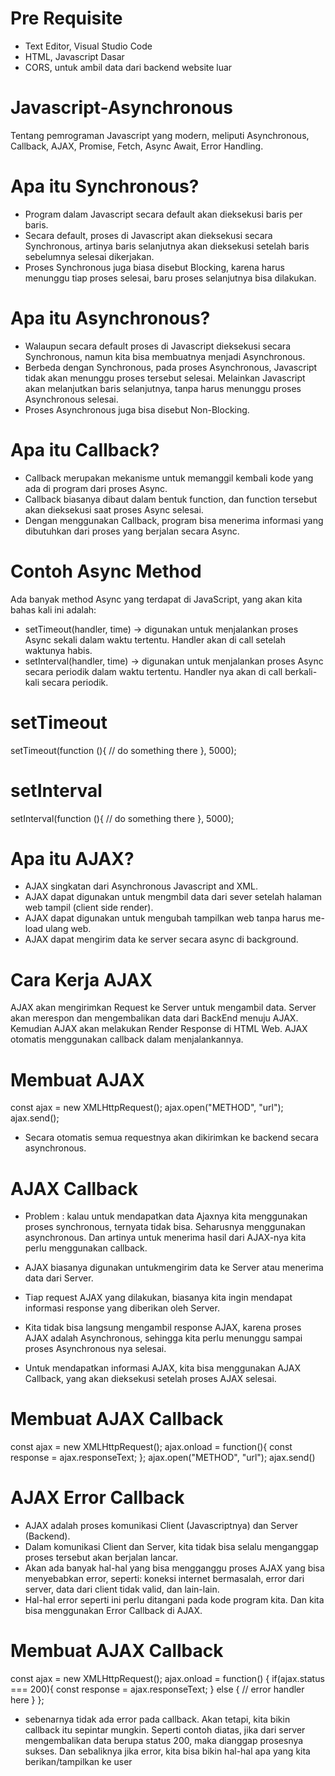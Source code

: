 # Pre Requisite

- Text Editor, Visual Studio Code
- HTML, Javascript Dasar
- CORS, untuk ambil data dari backend website luar

# Javascript-Asynchronous

Tentang pemrograman Javascript yang modern, meliputi Asynchronous, Callback, AJAX, Promise, Fetch, Async Await, Error Handling.

# Apa itu Synchronous?

- Program dalam Javascript secara default akan dieksekusi baris per baris.
- Secara default, proses di Javascript akan dieksekusi secara Synchronous, artinya baris selanjutnya akan dieksekusi setelah baris sebelumnya selesai dikerjakan.
- Proses Synchronous juga biasa disebut Blocking, karena harus menunggu tiap proses selesai, baru proses selanjutnya bisa dilakukan.

# Apa itu Asynchronous?

- Walaupun secara default proses di Javascript dieksekusi secara Synchronous, namun kita bisa membuatnya menjadi Asynchronous.
- Berbeda dengan Synchronous, pada proses Asynchronous, Javascript tidak akan menunggu proses tersebut selesai. Melainkan Javascript akan melanjutkan baris selanjutnya, tanpa harus menunggu proses Asynchronous selesai.
- Proses Asynchronous juga bisa disebut Non-Blocking.

# Apa itu Callback?

- Callback merupakan mekanisme untuk memanggil kembali kode yang ada di program dari proses Async.
- Callback biasanya dibaut dalam bentuk function, dan function tersebut akan dieksekusi saat proses Async selesai.
- Dengan menggunakan Callback, program bisa menerima informasi yang dibutuhkan dari proses yang berjalan secara Async.

# Contoh Async Method

Ada banyak method Async yang terdapat di JavaScript, yang akan kita bahas kali ini adalah:

- setTimeout(handler, time) -> digunakan untuk menjalankan proses Async sekali dalam waktu tertentu. Handler akan di call setelah waktunya habis.
- setInterval(handler, time) -> digunakan untuk menjalankan proses Async secara periodik dalam waktu tertentu. Handler nya akan di call berkali-kali secara periodik.

# setTimeout

setTimeout(function (){
// do something there
}, 5000);

# setInterval

setInterval(function (){
// do something there
}, 5000);

# Apa itu AJAX?

- AJAX singkatan dari Asynchronous Javascript and XML.
- AJAX dapat digunakan untuk mengmbil data dari sever setelah halaman web tampil (client side render).
- AJAX dapat digunakan untuk mengubah tampilkan web tanpa harus me-load ulang web.
- AJAX dapat mengirim data ke server secara async di background.

# Cara Kerja AJAX

AJAX akan mengirimkan Request ke Server untuk mengambil data. Server akan merespon dan mengembalikan data dari BackEnd menuju AJAX. Kemudian AJAX akan melakukan Render Response di HTML Web. AJAX otomatis menggunakan callback dalam menjalankannya.

# Membuat AJAX

const ajax = new XMLHttpRequest();
ajax.open("METHOD", "url");
ajax.send();

- Secara otomatis semua requestnya akan dikirimkan ke backend secara asynchronous.

# AJAX Callback

- Problem : kalau untuk mendapatkan data Ajaxnya kita menggunakan proses synchronous, ternyata tidak bisa. Seharusnya menggunakan asynchronous. Dan artinya untuk menerima hasil dari AJAX-nya kita perlu menggunakan callback.

- AJAX biasanya digunakan untukmengirim data ke Server atau menerima data dari Server.
- Tiap request AJAX yang dilakukan, biasanya kita ingin mendapat informasi response yang diberikan oleh Server.
- Kita tidak bisa langsung mengambil response AJAX, karena proses AJAX adalah Asynchronous, sehingga kita perlu menunggu sampai proses Asynchronous nya selesai.
- Untuk mendapatkan informasi AJAX, kita bisa menggunakan AJAX Callback, yang akan dieksekusi setelah proses AJAX selesai.

# Membuat AJAX Callback

const ajax = new XMLHttpRequest();
ajax.onload = function(){
const response = ajax.responseText;
};
ajax.open("METHOD", "url");
ajax.send()

# AJAX Error Callback

- AJAX adalah proses komunikasi Client (Javascriptnya) dan Server (Backend).
- Dalam komunikasi Client dan Server, kita tidak bisa selalu menganggap proses tersebut akan berjalan lancar.
- Akan ada banyak hal-hal yang bisa mengganggu proses AJAX yang bisa menyebabkan error, seperti: koneksi internet bermasalah, error dari server, data dari client tidak valid, dan lain-lain.
- Hal-hal error seperti ini perlu ditangani pada kode program kita. Dan kita bisa menggunakan Error Callback di AJAX.

# Membuat AJAX Callback

const ajax = new XMLHttpRequest();
ajax.onload = function() {
if(ajax.status === 200){
const response = ajax.responseText;
} else {
// error handler here
}
};

- sebenarnya tidak ada error pada callback. Akan tetapi, kita bikin callback itu sepintar mungkin. Seperti contoh diatas, jika dari server mengembalikan data berupa status 200, maka dianggap prosesnya sukses. Dan sebaliknya jika error, kita bisa bikin hal-hal apa yang kita berikan/tampilkan ke user
